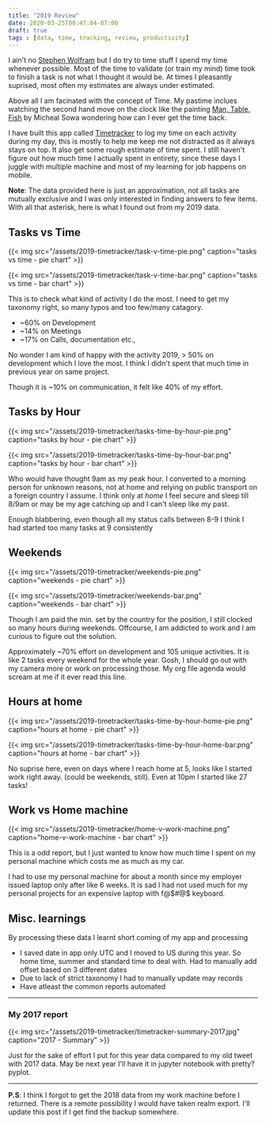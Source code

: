 ```yaml
---
title: "2019 Review"
date: 2020-03-25T08:47:04-07:00
draft: true
tags : [data, time, tracking, review, productivity]
---
```



I ain't no [Stephen Wolfram](https://writings.stephenwolfram.com/2012/03/the-personal-analytics-of-my-life/) but I do try to time stuff I spend my time whenever possible. Most of the time to validate (or train my mind) time took to finish a task is not what I thought it would be. At times I pleasantly suprised, most often my estimates are always under estimated.

Above all I am facinated with the concept of Time. My pastime inclues watching the second hand move on the clock like the painting [Man, Table, Fish](https://www.wikiart.org/en/michael-sowa/man-table-fish) by Micheal Sowa wondering how can I ever get the time back.

I have built this app called [Timetracker](/projects/timetracker/) to log my time on each activity during my day, this is mostly to help me keep me not distracted as it always stays on top. It also get some rough estimate of time spent. I still haven't figure out how much time I actually spent in entirety, since these days I juggle with multiple machine and most of my learning for job happens on mobile.

**Note**: The data provided here is just an approximation, not all tasks are mutually exclusive and I was only interested in finding answers to few items. With all that asterisk, here is what I found out from my 2019 data.


## Tasks vs Time

{{< img src="/assets/2019-timetracker/task-v-time-pie.png"  caption="tasks vs time - pie chart" >}}

{{< img src="/assets/2019-timetracker/task-v-time-bar.png"  caption="tasks vs time - bar chart" >}}

This is to check what kind of activity I do the most. I need to get my taxonomy right, so many typos and too few/many catagory.

  * ~60% on Development
  * ~14% on Meetings
  * ~17% on Calls, documentation etc.,

No wonder I am kind of happy with the activity 2019, > 50% on development which I love the most. I think I didn't spent that much time in previous year on same project. 

Though it is ~10% on communication, it felt like 40% of my effort. 


## Tasks by Hour


{{< img src="/assets/2019-timetracker/tasks-time-by-hour-pie.png"  caption="tasks by hour - pie chart" >}}

{{< img src="/assets/2019-timetracker/tasks-time-by-hour-bar.png"  caption="tasks by hour - bar chart" >}}


Who would have thought 9am as my peak hour. I converted to a morning person for unknown reasons, not at home and relying on public transport on a foreign country I assume. I think only at *home* I feel secure and sleep till 8/9am or may be my age catching up and I can't sleep like my past.

Enough blabbering, even though all my status calls between 8-9 I think I had started too many tasks at 9 consistently 


## Weekends


{{< img src="/assets/2019-timetracker/weekends-pie.png"  caption="weekends - pie chart" >}}

{{< img src="/assets/2019-timetracker/weekends-bar.png"  caption="weekends - bar chart" >}}

Though I am paid the min. set by the country for the position, I still clocked so many hours during weekends. Offcourse, I am addicted to work and I am curious to figure out the solution. 


Approximately ~70% effort on development and 105 unique activities. It is like 2 tasks every weekend for the whole year. Gosh, I should go out with my camera more or work on processing those. My org file agenda would scream at me if it ever read this line.


## Hours at home


{{< img src="/assets/2019-timetracker/tasks-time-by-hour-home-pie.png"  caption="hours at home - pie chart" >}}

{{< img src="/assets/2019-timetracker/tasks-time-by-hour-home-bar.png"  caption="hours at home - bar chart" >}}

No suprise here, even on days where I reach home at 5, looks like I started work right away. (could be weekends, still). Even at 10pm I started like 27 tasks!



## Work vs Home machine

{{< img src="/assets/2019-timetracker/home-v-work-machine.png"  caption="home-v-work-machine - bar chart" >}}

This is a odd report, but I just wanted to know how much time I spent on my personal machine which costs me as much as my car. 

I had to use my personal machine for about a month since my employer issued laptop only after like 6 weeks. It is sad I had not used much for my personal projects for an expensive laptop with f@$#@$ keyboard.



## Misc. learnings

By processing these data I learnt short coming of my app and processing

  * I saved date in app only UTC and I moved to US during this year. So home time, summer and standard time to deal with. Had to manually add offset based on 3 different dates
  * Due to lack of strict taxonomy I had to manually update may records
  * Have atleast the common reports automated

---

### My 2017 report


{{< img src="/assets/2019-timetracker/timetracker-summary-2017.jpg"  caption="2017 - Summary" >}}

Just for the sake of effort I put for this year data compared to my old tweet with 2017 data. May be next year I'll have it in jupyter notebook with pretty? pyplot. 

---

**P.S**: I think I forgot to get the 2018 data from my work machine before I returned. There is a remote possibility I would have taken realm export. I'll update this post if I get find the backup somewhere.



